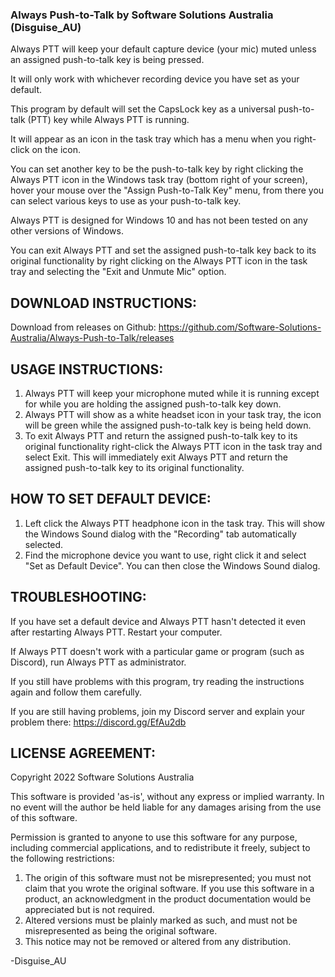 ### Always Push-to-Talk by Software Solutions Australia (Disguise_AU)

Always PTT will keep your default capture device (your mic) muted unless an assigned push-to-talk key is being pressed.

It will only work with whichever recording device you have set as your default.

This program by default will set the CapsLock key as a universal push-to-talk (PTT) key while Always PTT is running.

It will appear as an icon in the task tray which has a menu when you right-click on the icon.

You can set another key to be the push-to-talk key by right clicking the Always PTT icon in the Windows task tray (bottom right of your screen), hover your mouse over the "Assign Push-to-Talk Key" menu, from there you can select various keys to use as your push-to-talk key.

Always PTT is designed for Windows 10 and has not been tested on any other versions of Windows.

You can exit Always PTT and set the assigned push-to-talk key back to its original functionality by right clicking on the Always PTT icon in the task tray and selecting the "Exit and Unmute Mic" option.


## DOWNLOAD INSTRUCTIONS:
Download from releases on Github: 
https://github.com/Software-Solutions-Australia/Always-Push-to-Talk/releases


## USAGE INSTRUCTIONS:
1. Always PTT will keep your microphone muted while it is running except for while you are holding the assigned push-to-talk key down.
2. Always PTT will show as a white headset icon in your task tray, the icon will be green while the assigned push-to-talk key is being held down.
3. To exit Always PTT and return the assigned push-to-talk key to its original functionality right-click the Always PTT icon in the task tray and select Exit.
This will immediately exit Always PTT and return the assigned push-to-talk key to its original functionality.


## HOW TO SET DEFAULT DEVICE:
1. Left click the Always PTT headphone icon in the task tray. This will show the Windows Sound dialog with the "Recording" tab automatically selected.
2. Find the microphone device you want to use, right click it and select "Set as Default Device". You can then close the Windows Sound dialog.


## TROUBLESHOOTING:
If you have set a default device and Always PTT hasn't detected it even after restarting Always PTT. Restart your computer.

If Always PTT doesn't work with a particular game or program (such as Discord), run Always PTT as administrator.

If you still have problems with this program, try reading the instructions again and follow them carefully.

If you are still having problems, join my Discord server and explain your problem there: https://discord.gg/EfAu2db


## LICENSE AGREEMENT:

Copyright 2022 Software Solutions Australia

This software is provided 'as-is', without any express or implied warranty. In no event will the author be held liable for any damages arising from the use of this software.

Permission is granted to anyone to use this software for any purpose, including commercial applications, and to redistribute it freely, subject to the following restrictions:

1. The origin of this software must not be misrepresented; you must not claim that you wrote the original software.
   If you use this software in a product, an acknowledgment in the product documentation would be appreciated but is not required.
2. Altered versions must be plainly marked as such, and must not be misrepresented as being the original software.
3. This notice may not be removed or altered from any distribution.


-Disguise_AU
